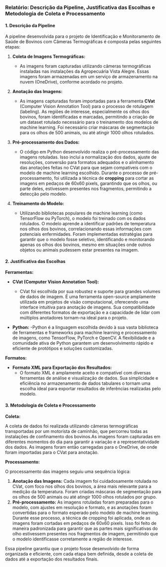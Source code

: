 ### Relatório: Descrição da Pipeline, Justificativa das Escolhas e Metodologia de Coleta e Processamento

#### 1. Descrição da Pipeline

A pipeline desenvolvida para o projeto de Identificação e Monitoramento de Saúde de Bovinos com Câmeras Termográficas é composta pelas seguintes etapas:

1. **Coleta de Imagens Termográficas:**
   - As imagens foram capturadas utilizando câmeras termográficas instaladas nas instalações da Agropecuária Vista Alegre. Essas imagens foram armazenadas em um serviço de armazenamento na nuvem (OneDrive), conforme acordado no projeto.

2. **Anotação das Imagens:**
   - As imagens capturadas foram importadas para a ferramenta **CVat** (Computer Vision Annotation Tool) para o processo de rotulagem (labeling). As regiões de interesse, especialmente os olhos dos bovinos, foram identificadas e marcadas, permitindo a criação de um dataset rotulado necessário para o treinamento dos modelos de machine learning. Foi necessário criar máscaras de segmentação para os olhos de 500 animais, ou até atingir 1000 olhos rotulados.

3. **Pré-processamento dos Dados:**
   - O código em Python desenvolvido realiza o pré-processamento das imagens rotuladas. Isso inclui a normalização dos dados, ajuste de resoluções, conversão para formatos adequados e o alinhamento das anotações feitas no CVat para que sejam compatíveis com o modelo de machine learning escolhido. Durante o processo de pré-processamento, foi utilizada a técnica de **cropping** para cortar as imagens em pedaços de 60x60 pixels, garantindo que os olhos, ou parte deles, estivessem presentes nos fragmentos, permitindo a detecção pelo modelo.

4. **Treinamento do Modelo:**
   - Utilizando bibliotecas populares de machine learning (como TensorFlow ou PyTorch), o modelo foi treinado com os dados rotulados. O modelo aprende a identificar padrões de temperatura nos olhos dos bovinos, correlacionando essas informações com potenciais enfermidades. Foram implementadas estratégias para garantir que o modelo fosse seletivo, identificando e monitorando apenas os olhos dos bovinos, mesmo em situações onde outros objetos ou animais pudessem estar presentes na imagem.

#### 2. Justificativa das Escolhas

**Ferramentas:**

- **CVat (Computer Vision Annotation Tool):**
  - CVat foi escolhida por sua robustez e suporte para grandes volumes de dados de imagem. É uma ferramenta open-source amplamente utilizada em projetos de visão computacional, oferecendo uma interface intuitiva para anotação de imagens. Sua compatibilidade com diferentes formatos de exportação e a capacidade de lidar com múltiplos anotadores tornam-na ideal para o projeto.

- **Python:**
  -Python é a linguagem escolhida devido à sua vasta biblioteca de ferramentas e frameworks para machine learning e processamento de imagens, como TensorFlow, PyTorch e OpenCV. A flexibilidade e a comunidade ativa de Python garantem um desenvolvimento rápido e eficiente de protótipos e soluções customizadas.

**Formatos:**

- **Formato XML para Exportação dos Resultados:**
  - O formato XML é amplamente aceito e compatível com diversas ferramentas de análise e visualização de dados. Sua simplicidade e eficiência no armazenamento de dados tabulares o tornam uma escolha ideal para exportar resultados de inferências realizadas pelo modelo.

#### 3. Metodologia de Coleta e Processamento

**Coleta:**

A coleta de dados foi realizada utilizando câmeras termográficas transportadas por um motorista de caminhão, que percorreu todas as instalações de confinamento dos bovinos.As imagens foram capturadas em diferentes momentos do dia para garantir a variação e a representatividade dos dados. As imagens foram então carregadas para o OneDrive, de onde foram importadas para o CVat para anotação.

**Processamento:**

O processamento das imagens seguiu uma sequência lógica:
1. **Anotação das Imagens:** Cada imagem foi cuidadosamente rotulada no CVat, com foco nos olhos dos bovinos, a área mais relevante para a medição da temperatura. Foram criadas máscaras de segmentação para os olhos de 500 animais ou até atingir 1000 olhos rotulados por grupo.
2. **Pré-processamento:** As imagens rotuladas foram preparadas para o modelo, com ajustes em resolução e formato, e as anotações foram convertidas para o formato esperado pelo modelo de machine learning. Durante esse processo, a técnica de cropping foi aplicada, onde as imagens foram cortadas em pedaços de 60x60 pixels. Isso foi feito de maneira padronizada para garantir que as partes mais significativas do olho estivessem presentes nos fragmentos de imagem, permitindo que o modelo identificasse corretamente a região de interesse.

Essa pipeline garantiu que o projeto fosse desenvolvido de forma organizada e eficiente, com cada etapa bem definida, desde a coleta de dados até a exportação dos resultados finais.

